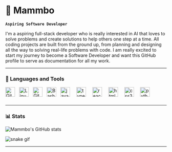 # 🦑 Mammbo

**`Aspiring Software Developer`**

I'm a aspiring full-stack developer who is really interested in AI that loves to solve problems and create solutions to help others one step at a time. All coding projects are built from the ground up, from planning and designing all the way to solving real-life problems with code. I am really excited to start my journey to become a Software Developer and want this GitHub profile to serve as documentation for all my work. 

---

### 🧰 Languages and Tools

<div align="left">
  <img src="https://cdn.jsdelivr.net/gh/devicons/devicon/icons/javascript/javascript-original.svg" height="30" alt="javascript logo"  />
  <img width="12" />
  <img src="https://cdn.jsdelivr.net/gh/devicons/devicon/icons/typescript/typescript-original.svg" height="30" alt="typescript logo"  />
  <img width="12" />
  <img src="https://cdn.jsdelivr.net/gh/devicons/devicon/icons/react/react-original.svg" height="30" alt="react logo"  />
  <img width="12" />
  <img src="https://cdn.jsdelivr.net/gh/devicons/devicon/icons/html5/html5-original.svg" height="30" alt="html5 logo"  />
  <img width="12" />
  <img src="https://cdn.jsdelivr.net/gh/devicons/devicon/icons/css3/css3-original.svg" height="30" alt="css3 logo"  />
  <img width="12" />
  <img src="https://cdn.jsdelivr.net/gh/devicons/devicon/icons/python/python-original.svg" height="30" alt="python logo"  />
  <img align="left" alt="Git" width="30px" style="padding-right:10px;" src="https://cdn.jsdelivr.net/gh/devicons/devicon/icons/git/git-original.svg" />
  <img align="left" alt="Linux" width="30px" style="padding-right:10px;" src="https://cdn.jsdelivr.net/gh/devicons/devicon/icons/linux/linux-original.svg" />
  <img align="left" alt="GitHub" width="30px" style="padding-right:10px;"   src="https://cdn.jsdelivr.net/gh/devicons/devicon/icons/github/github-original.svg" />
  <img align="left" alt="Bash" width="30px" style="padding-right:10px;" src="https://cdn.jsdelivr.net/gh/devicons/devicon/icons/bash/bash-original.svg" />
  
</div>

###

---
### 📊 Stats

![Mammbo's GitHub stats](https://github-readme-stats.vercel.app/api?username=Mammbo&show_icons=true&theme=tokyonight)

![snake gif](https://github.com/Mammbo/Mammbo/blob/output/github-contribution-grid-snake.gif)

---

